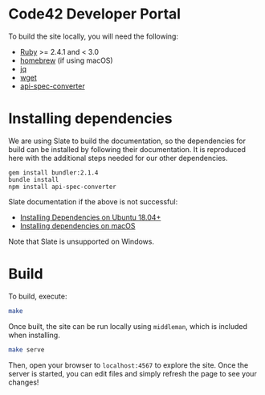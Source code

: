 # Code42 Developer Portal

To build the site locally, you will need the following:

* [Ruby](https://www.ruby-lang.org/en/)  >= 2.4.1 and < 3.0
* [homebrew](https://brew.sh/) (if using macOS)
* [jq](https://stedolan.github.io/jq/)
* [wget](https://www.gnu.org/software/wget/)
* [api-spec-converter](https://www.npmjs.com/package/api-spec-converter)

# Installing dependencies

We are using Slate to build the documentation, so the dependencies for build can be installed by following their documentation.
It is reproduced here with the additional steps needed for our other dependencies.

```
gem install bundler:2.1.4
bundle install
npm install api-spec-converter
```

Slate documentation if the above is not successful:

* [Installing Dependencies on Ubuntu 18.04+](https://github.com/slatedocs/slate/wiki/Using-Slate-Natively#installing-dependencies-on-ubuntu-1804)
* [Installing dependencies on macOS](https://github.com/slatedocs/slate/wiki/Using-Slate-Natively#installing-dependencies-on-macos)

Note that Slate is unsupported on Windows.

# Build

To build, execute:

```bash
make
```

Once built, the site can be run locally using `middleman`, which is included when installing.

```bash
make serve
```

Then, open your browser to `localhost:4567` to explore the site. Once the server is started, you can edit files and simply refresh the page to see your changes!
